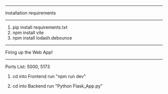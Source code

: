 *************************
installation requirements
*************************
1. pip install requirements.txt
2. npm install vite
3. npm install lodash.debounce


*********************
Firing up the Web App!
**********************

Ports List:
5000, 5173

1. cd into Frontend
run "npm run dev"

2. cd into Backend
run "Python Flask_App.py"